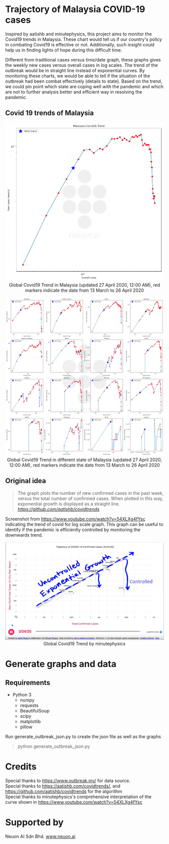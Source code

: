 # Trajectory of Malaysia COVID-19 cases
Inspired by aatishb and minutephysics, this project aims to monitor the Covid19 trends in Malaysia. These chart would tell us if our country's policy in combating Covid19 is effective or not. Additionally, such insight could help us in finding lights of hope during this difficult time.

Different from traditional cases versus time/date graph, these graphs gives the weekly new cases versus overall cases in log scales. The  trend of the outbreak would be in straight line instead of exponential curves. By monitoring these charts, we would be able to tell if the situation of the outbreak had been combat effectively (details to state). Based on the trend, we could pin point which state are coping well with the pandemic and which are not to further analysis better and efficient way in resolving the pandemic.

## Covid 19 trends of Malaysia
<p align="center">
  <img src="covid_data/20200427000004_malaysia.png" width="600"><br />
  Global Covid19 Trend in Malaysia (updated 27 April 2020, 12:00 AM), 
  red markers indicate the date from 13 March to 26 April 2020
</p>

<p align="center">
  <img src="covid_data/20200427000005_states.png" width="800"><br />
  Global Covid19 Trend in different state of Malaysia (updated 27 April 2020, 12:00 AM), 
  red markers indicate the date from 13 March to 26 April 2020
</p>

## Original idea
>The graph plots the number of new confirmed cases in the past week, versus the total number of confirmed cases. When plotted in this way, exponential growth is displayed as a straight line.
*https://github.com/aatishb/covidtrends*

Screenshot from https://www.youtube.com/watch?v=54XLXg4fYsc indicating the trend of covid for log scale graph. This graph can be useful to identify if the pandemic is efficiently controlled by monitoring the downwards trend.
<p align="center">
  <img src="img/minutephysics.png" width="600"><br />
  Global Covid19 Trend by minutephysics
</p>

# Generate graphs and data
## Requirements
 - Python 3
   - numpy 
   - requests
   - BeautifulSoup
   - scipy 
   - matplotlib
   - pillow

Run generate_outbreak_json.py to create the json file as well as the graphs
>python generate_outbreak_json.py 

# Credits
Special thanks to https://www.outbreak.my/ for data source.  
Special thanks to https://aatishb.com/covidtrends/, and https://github.com/aatishb/covidtrends for the algorithm  
Special thanks to minutephysics's comprehensive interpretation of the curve shown in https://www.youtube.com/watch?v=54XLXg4fYsc

# Supported by
Neuon AI Sdn Bhd.
www.neuon.ai
